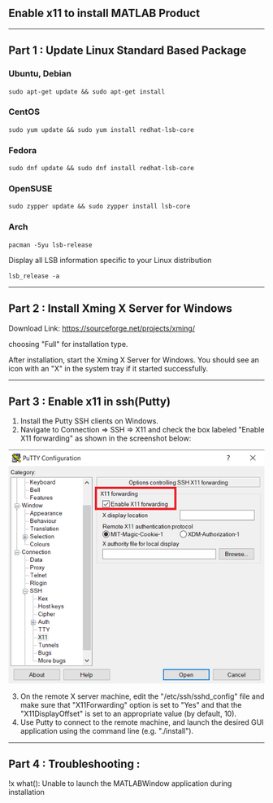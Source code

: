 ## Enable x11 to install MATLAB Product



---

## Part 1 : Update Linux Standard Based Package

### Ubuntu, Debian
```
sudo apt-get update && sudo apt-get install 
```

### CentOS
```
sudo yum update && sudo yum install redhat-lsb-core 
```

### Fedora
```
sudo dnf update && sudo dnf install redhat-lsb-core
```

### OpenSUSE
```
sudo zypper update && sudo zypper install lsb-core
```

### Arch
```
pacman -Syu lsb-release
```

Display all LSB information specific to your Linux distribution
```
lsb_release -a
```

---

## Part 2 : Install Xming X Server for Windows

Download Link:
https://sourceforge.net/projects/xming/

choosing "Full" for installation type.

After installation, start the Xming X Server for Windows. You should see an icon with an "X" in the system tray if it started successfully.

---

## Part 3 : Enable x11 in ssh(Putty)

1. Install the Putty SSH clients on Windows.
2. Navigate to Connection => SSH => X11 and check the box labeled "Enable X11 forwarding" as shown in the screenshot below:

![photo_01](X11.png)

3. On the remote X server machine, edit the "/etc/ssh/sshd_config" file and make sure that "X11Forwarding" option is set to "Yes" and that the "X11DisplayOffset" is set to an appropriate value (by default, 10).
4. Use Putty to connect to the remote machine, and launch the desired GUI application using the command line (e.g. "./install").

---

## Part 4 : Troubleshooting :

!x what(): Unable to launch the MATLABWindow application during installation

